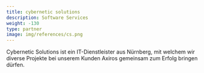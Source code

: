 ```yaml
---
title: cybernetic solutions
description: Software Services
weight: -130
type: partner
image: img/references/cs.png
---
```


Cybernetic Solutions ist ein IT-Dienstleister aus Nürnberg, mit welchem wir
diverse Projekte bei unserem Kunden Axiros gemeinsam zum Erfolg bringen
dürfen.
